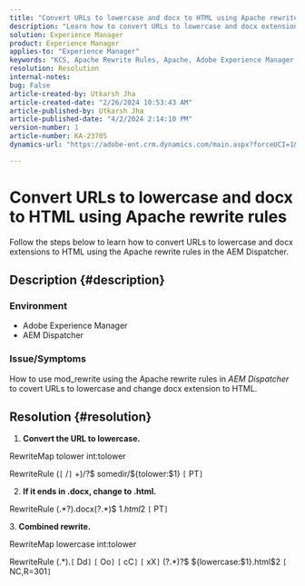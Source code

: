 ```yaml
---
title: "Convert URLs to lowercase and docx to HTML using Apache rewrite rules"
description: "Learn how to convert URLs to lowercase and docx extensions to HTML using the Apache rewrite rules in the AEM Dispatcher."
solution: Experience Manager
product: Experience Manager
applies-to: "Experience Manager"
keywords: "KCS, Apache Rewrite Rules, Apache, Adobe Experience Manager, AEM Dispatcher, Convert URLs to Lowercase"
resolution: Resolution
internal-notes: 
bug: False
article-created-by: Utkarsh Jha
article-created-date: "2/26/2024 10:53:43 AM"
article-published-by: Utkarsh Jha
article-published-date: "4/2/2024 2:14:10 PM"
version-number: 1
article-number: KA-23705
dynamics-url: "https://adobe-ent.crm.dynamics.com/main.aspx?forceUCI=1&pagetype=entityrecord&etn=knowledgearticle&id=e80b744c-95d4-ee11-9079-6045bd0065b6"

---
```

# Convert URLs to lowercase and docx to HTML using Apache rewrite rules


Follow the steps below to learn how to convert URLs to lowercase and docx extensions to HTML using the Apache rewrite rules in the AEM Dispatcher.

## Description {#description}


### Environment

- Adobe Experience Manager
- AEM Dispatcher




### Issue/Symptoms

How to use mod_rewrite using the Apache rewrite rules in *AEM Dispatcher* to covert URLs to lowercase and change docx extension to HTML.


## Resolution {#resolution}


1. <b>Convert the URL to lowercase.</b>

RewriteMap tolower int:tolower

RewriteRule (`[` /`]` +)/?$ somedir/${tolower:$1} `[` PT`]`



2. <b>If it ends in .docx, change to .html.</b>

RewriteRule (.\*?)\.docx(\?.\*)$ $1.html$2 `[` PT`]`



3. <b>Combined rewrite.</b>

RewriteMap lowercase int:tolower

RewriteRule (.\*)\.`[` Dd`]` `[` Oo`]` `[` cC`]` `[` xX`]` (\?.\*)?$ ${lowercase:$1}.html$2 `[` NC,R=301`]`




